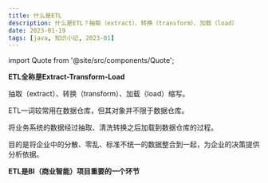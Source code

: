 ```yaml
---
title: 什么是ETL
description: 什么是ETL？抽取（extract）、转换（transform）、加载（load）
date: 2023-01-19
tags: [java, 知识小记, 2023-01]
---
```


import Quote from '@site/src/components/Quote';

> <Quote></Quote>

**ETL全称是Extract-Transform-Load**

抽取（extract）、转换（transform）、加载（load）缩写。

ETL一词较常用在数据仓库，但其对象并不限于数据仓库。

将业务系统的数据经过抽取、清洗转换之后加载到数据仓库的过程。

目的是将企业中的分散、零乱、标准不统一的数据整合到一起，为企业的决策提供分析依据。

**ETL是BI（商业智能）项目重要的一个环节**
